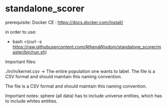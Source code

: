 # standalone_scorer


prerequisite:
Docker CE : https://docs.docker.com/install/

in order to use:
 - bash <(curl -s https://raw.githubusercontent.com/AthenaWisdom/standalone_scorer/master/bin/run.sh)


Important files:

./in/in/kernel.csv -> The entire population one wants to label. The file is a CSV format and should maintain this naming convention.


The file is a CSV format and should maintain this naming convention.

Important notes:
sphere (all data) has to include universe entities, which has to include whites entities.


